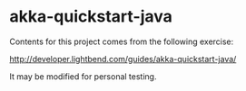 # akka-quickstart-java

Contents for this project comes from the following exercise:

http://developer.lightbend.com/guides/akka-quickstart-java/

It may be modified for personal testing.
